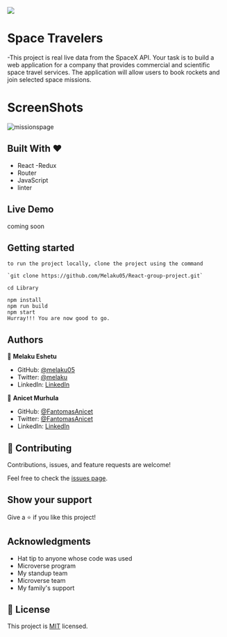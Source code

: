 ![](https://img.shields.io/badge/Microverse-blueviolet)

# Space Travelers

-This project is real live data from the SpaceX API. Your task is to build a web application for a company that provides commercial and scientific space travel services. The application will allow users to book rockets and join selected space missions.

# ScreenShots

![missionspage](https://user-images.githubusercontent.com/12524453/168415237-3fdd2745-9e46-41cb-befa-b061b5f9b02a.png)

## Built With &hearts;

- React
  -Redux
- Router
- JavaScript
- linter

## Live Demo

coming soon

## Getting started

```
to run the project locally, clone the project using the command

`git clone https://github.com/Melaku05/React-group-project.git`

cd Library

npm install
npm run build
npm start
Hurray!!! You are now good to go.
```

## Authors

👤 **Melaku Eshetu**

- GitHub: [@melaku05](https://github.com/melaku05)
- Twitter: [@melaku](https://twitter.com/melaku05)
- LinkedIn: [LinkedIn](https://www.linkedin.com/in/melaku-eshetu-b34b36223/)

👤 **Anicet Murhula**

- GitHub: [@FantomasAnicet](https://github.com/AnicetFantomas)
- Twitter: [@FantomasAnicet](https://twitter.com/FantomasAnicet)
- LinkedIn: [LinkedIn](https://www.linkedin.com/in/anicet-murhula-13a1b0220/)

## 🤝 Contributing

Contributions, issues, and feature requests are welcome!

Feel free to check the [issues page](../../issues/).

## Show your support

Give a ⭐️ if you like this project!

## Acknowledgments

- Hat tip to anyone whose code was used
- Microverse program
- My standup team
- Microverse team
- My family's support

## 📝 License

This project is [MIT](./MIT.md) licensed.
